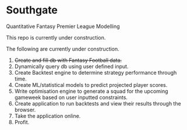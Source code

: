 # Southgate
Quantitative Fantasy Premier League Modelling

This repo is currently under construction.

The following are currently under construction.

1. ~~Create and fill db with Fantasy Football data.~~
2. Dynamically query db using user defined input.
3. Create Backtest engine to determine strategy performance through time.
4. Create ML/statistical models to predict projected player scores.
5. Write optimisation engine to generate a squad for the upcoming gameweek based on user inputted constraints.
6. Create application to run backtests and view their results through the browser.
7. Take the application online.
8. Profit.

